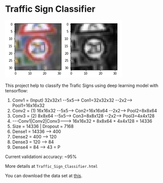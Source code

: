 # **Traffic Sign Classifier**
<img src="examples/grayscale.jpg" alt="Combined Image" />

This project help to classify the Trafic Signs using deep learning model with tensorflow:
1. Conv1 = (Input) 32x32x1 --5x5--> Con1=32x32x32 --2x2--> Pool1=16x16x32
2. Conv2 = (1) 16x16x32 --5x5--> Con2=16x16x64 --2x2--> Pool2=8x8x64
3. Conv3 = (2) 8x8x64 --5x5--> Con3=8x8x128 --2x2--> Pool3=4x4x128
4. ---Conv1|Conv2|Conv3---> 16x16x32 + 8x8x64 + 4x4x128 = 14336
5. Size = 14336 | Dropout = 7168
6. Dense1 = 14336 --> 400
7. Dense2 = 400 --> 120
8. Dense3 = 120 --> 84
9. Dense4 = 84 --> 43 = P

Current validationi accuracy: ~95%

More details at `Traffic_Sign_Classifier.html`

You can download the data set at [this](https://s3-us-west-1.amazonaws.com/udacity-selfdrivingcar/traffic-signs-data.zip).
